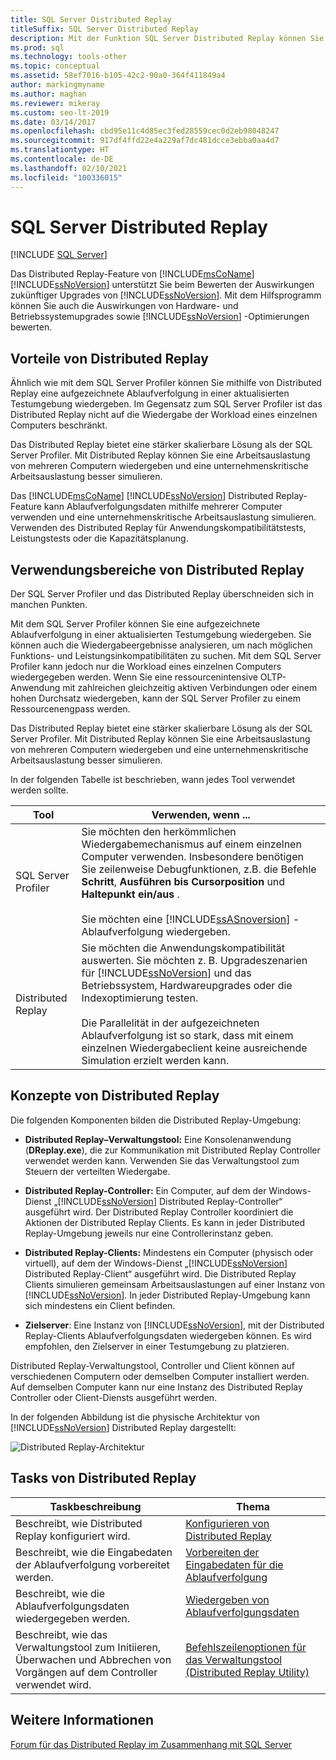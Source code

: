 ```yaml
---
title: SQL Server Distributed Replay
titleSuffix: SQL Server Distributed Replay
description: Mit der Funktion SQL Server Distributed Replay können Sie die Auswirkungen zukünftiger Upgrades auf SQL Server, die Hardware, das Betriebssystem und die SQL Server-Optimierung bewerten.
ms.prod: sql
ms.technology: tools-other
ms.topic: conceptual
ms.assetid: 58ef7016-b105-42c2-90a0-364f411849a4
author: markingmyname
ms.author: maghan
ms.reviewer: mikeray
ms.custom: seo-lt-2019
ms.date: 03/14/2017
ms.openlocfilehash: cbd95e11c4d85ec3fed28559cec0d2eb98048247
ms.sourcegitcommit: 917df4ffd22e4a229af7dc481dcce3ebba0aa4d7
ms.translationtype: HT
ms.contentlocale: de-DE
ms.lasthandoff: 02/10/2021
ms.locfileid: "100336015"
---
```

# <a name="sql-server-distributed-replay"></a>SQL Server Distributed Replay

 [!INCLUDE [SQL Server](../../includes/applies-to-version/sqlserver.md)]

Das Distributed Replay-Feature von [!INCLUDE[msCoName](../../includes/msconame-md.md)] [!INCLUDE[ssNoVersion](../../includes/ssnoversion-md.md)] unterstützt Sie beim Bewerten der Auswirkungen zukünftiger Upgrades von [!INCLUDE[ssNoVersion](../../includes/ssnoversion-md.md)]. Mit dem Hilfsprogramm können Sie auch die Auswirkungen von Hardware- und Betriebssystemupgrades sowie [!INCLUDE[ssNoVersion](../../includes/ssnoversion-md.md)] -Optimierungen bewerten.

## <a name="benefits-of-distributed-replay"></a>Vorteile von Distributed Replay

Ähnlich wie mit dem SQL Server Profiler können Sie mithilfe von Distributed Replay eine aufgezeichnete Ablaufverfolgung in einer aktualisierten Testumgebung wiedergeben. Im Gegensatz zum SQL Server Profiler ist das Distributed Replay nicht auf die Wiedergabe der Workload eines einzelnen Computers beschränkt.

Das Distributed Replay bietet eine stärker skalierbare Lösung als der SQL Server Profiler. Mit Distributed Replay können Sie eine Arbeitsauslastung von mehreren Computern wiedergeben und eine unternehmenskritische Arbeitsauslastung besser simulieren.

Das [!INCLUDE[msCoName](../../includes/msconame-md.md)] [!INCLUDE[ssNoVersion](../../includes/ssnoversion-md.md)] Distributed Replay-Feature kann Ablaufverfolgungsdaten mithilfe mehrerer Computer verwenden und eine unternehmenskritische Arbeitsauslastung simulieren. Verwenden des Distributed Replay für Anwendungskompatibilitätstests, Leistungstests oder die Kapazitätsplanung.

## <a name="when-to-use-distributed-replay"></a>Verwendungsbereiche von Distributed Replay

Der SQL Server Profiler und das Distributed Replay überschneiden sich in manchen Punkten.

Mit dem SQL Server Profiler können Sie eine aufgezeichnete Ablaufverfolgung in einer aktualisierten Testumgebung wiedergeben. Sie können auch die Wiedergabeergebnisse analysieren, um nach möglichen Funktions- und Leistungsinkompatibilitäten zu suchen. Mit dem SQL Server Profiler kann jedoch nur die Workload eines einzelnen Computers wiedergegeben werden. Wenn Sie eine ressourcenintensive OLTP-Anwendung mit zahlreichen gleichzeitig aktiven Verbindungen oder einem hohen Durchsatz wiedergeben, kann der SQL Server Profiler zu einem Ressourcenengpass werden.

Das Distributed Replay bietet eine stärker skalierbare Lösung als der SQL Server Profiler. Mit Distributed Replay können Sie eine Arbeitsauslastung von mehreren Computern wiedergeben und eine unternehmenskritische Arbeitsauslastung besser simulieren.

In der folgenden Tabelle ist beschrieben, wann jedes Tool verwendet werden sollte.

|Tool|Verwenden, wenn ...|
|----------|---------------|
| SQL Server Profiler | Sie möchten den herkömmlichen Wiedergabemechanismus auf einem einzelnen Computer verwenden. Insbesondere benötigen Sie zeilenweise Debugfunktionen, z.B. die Befehle **Schritt**, **Ausführen bis Cursorposition** und **Haltepunkt ein/aus** .<br /><br /> Sie möchten eine [!INCLUDE[ssASnoversion](../../includes/ssasnoversion-md.md)] -Ablaufverfolgung wiedergeben. |
| Distributed Replay |Sie möchten die Anwendungskompatibilität auswerten. Sie möchten z. B. Upgradeszenarien für [!INCLUDE[ssNoVersion](../../includes/ssnoversion-md.md)] und das Betriebssystem, Hardwareupgrades oder die Indexoptimierung testen.<br /><br /> Die Parallelität in der aufgezeichneten Ablaufverfolgung ist so stark, dass mit einem einzelnen Wiedergabeclient keine ausreichende Simulation erzielt werden kann.|  

## <a name="distributed-replay-concepts"></a>Konzepte von Distributed Replay

Die folgenden Komponenten bilden die Distributed Replay-Umgebung:  

- **Distributed Replay–Verwaltungstool:** Eine Konsolenanwendung (**DReplay.exe**), die zur Kommunikation mit Distributed Replay Controller verwendet werden kann. Verwenden Sie das Verwaltungstool zum Steuern der verteilten Wiedergabe.  

- **Distributed Replay-Controller:** Ein Computer, auf dem der Windows-Dienst „[!INCLUDE[ssNoVersion](../../includes/ssnoversion-md.md)] Distributed Replay-Controller“ ausgeführt wird. Der Distributed Replay Controller koordiniert die Aktionen der Distributed Replay Clients. Es kann in jeder Distributed Replay-Umgebung jeweils nur eine Controllerinstanz geben.  

- **Distributed Replay-Clients:** Mindestens ein Computer (physisch oder virtuell), auf dem der Windows-Dienst „[!INCLUDE[ssNoVersion](../../includes/ssnoversion-md.md)] Distributed Replay-Client“ ausgeführt wird. Die Distributed Replay Clients simulieren gemeinsam Arbeitsauslastungen auf einer Instanz von [!INCLUDE[ssNoVersion](../../includes/ssnoversion-md.md)]. In jeder Distributed Replay-Umgebung kann sich mindestens ein Client befinden.  

- **Zielserver**: Eine Instanz von [!INCLUDE[ssNoVersion](../../includes/ssnoversion-md.md)], mit der Distributed Replay-Clients Ablaufverfolgungsdaten wiedergeben können. Es wird empfohlen, den Zielserver in einer Testumgebung zu platzieren.

Distributed Replay-Verwaltungstool, Controller und Client können auf verschiedenen Computern oder demselben Computer installiert werden. Auf demselben Computer kann nur eine Instanz des Distributed Replay Controller oder Client-Diensts ausgeführt werden.

In der folgenden Abbildung ist die physische Architektur von [!INCLUDE[ssNoVersion](../../includes/ssnoversion-md.md)] Distributed Replay dargestellt:  

![Distributed Replay-Architektur](../../tools/distributed-replay/media/distributedreplayarch.gif "Distributed Replay-Architektur")  

## <a name="distributed-replay-tasks"></a>Tasks von Distributed Replay

|Taskbeschreibung|Thema|  
|----------------------|-----------|  
| Beschreibt, wie Distributed Replay konfiguriert wird. | [Konfigurieren von Distributed Replay](../../tools/distributed-replay/configure-distributed-replay.md) |
| Beschreibt, wie die Eingabedaten der Ablaufverfolgung vorbereitet werden. | [Vorbereiten der Eingabedaten für die Ablaufverfolgung](../../tools/distributed-replay/prepare-the-input-trace-data.md) |
| Beschreibt, wie die Ablaufverfolgungsdaten wiedergegeben werden. |[Wiedergeben von Ablaufverfolgungsdaten](../../tools/distributed-replay/replay-trace-data.md) | | Beschreibt, wie die Ergebnisse der Ablaufverfolgungsdaten von Distributed Replay überprüft werden. |[Überprüfen der Wiedergabeergebnisse](../../tools/distributed-replay/review-the-replay-results.md)|
| Beschreibt, wie das Verwaltungstool zum Initiieren, Überwachen und Abbrechen von Vorgängen auf dem Controller verwendet wird. | [Befehlszeilenoptionen für das Verwaltungstool &#40;Distributed Replay Utility&#41;](../../tools/distributed-replay/administration-tool-command-line-options-distributed-replay-utility.md) |

## <a name="see-also"></a>Weitere Informationen

[Forum für das Distributed Replay im Zusammenhang mit SQL Server](https://social.technet.microsoft.com/Forums/sl/sqldru/)